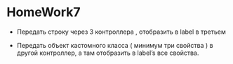 # HomeWork7

- Передать строку через 3 контроллерa , отобразить в label в третьем

 - Передать объект кастомного класса ( минимум три свойства ) в другой контроллер, а там отобразить в label’s все свойства.
